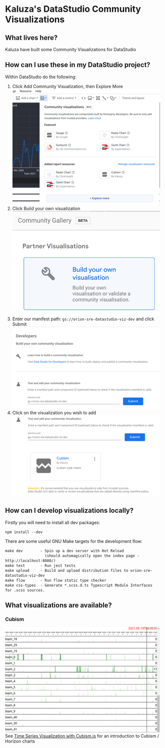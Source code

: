 # Kaluza's DataStudio Community Visualizations

## What lives here?
Kaluza have built some Community Visualizations for DataStudio

## How can I use these in my DataStudio project?
Within DataStudio do the following:
1. Click Add Community Visualization, then Explore More
   ![Add step 0](img/add-step-0.png)
1. Click Build your own visualization
   ![Add step 1](img/add-step-1.png)
1. Enter our manifest path: ```gs://orion-sre-datastudio-viz-dev``` and click Submit
   ![Add step 2](img/add-step-2.png)
1. Click on the visualization you wish to add
   ![Add step 3](img/add-step-3.png)

## How can I develop visualizations locally?
Firstly you will need to install all dev packages:
```
npm install --dev
```
There are some useful GNU Make targets for the development flow:
```
make dev        - Spin up a dev server with Hot Reload
                  (should automagically open the index page - http://localhost:8080/)
make test       - Run jest tests
make upload     - Build and upload distribution files to orion-sre-datastudio-viz-dev
make flow       - Run flow static type checker
make css-types  - Generate *.scss.d.ts Typescript Module Interfaces for .scss sources.
```

## What visualizations are available?

### Cubism
![Cubism](img/cubism.png)
See [Time Series Visualization with Cubism.js](https://bost.ocks.org/mike/cubism/intro/#0) for an introduction to Cubism / Horizon charts
